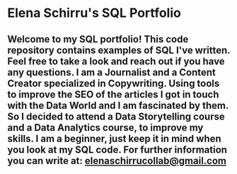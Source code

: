 # Elena Schirru's SQL Portfolio 
## Welcome to my SQL portfolio! This code repository contains examples of SQL I've written. Feel free to take a look and reach out if you have any questions. I am a Journalist and a Content Creator specialized in Copywriting. Using tools to improve the SEO of the articles I got in touch with the Data World and I am fascinated by them. So I decided to attend a Data Storytelling course and a Data Analytics course, to improve my skills. I am a beginner, just keep it in mind when you look at my SQL code. For further information you can write at: elenaschirrucollab@gmail.com 
